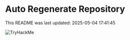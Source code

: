 # Auto Regenerate Repository

This README was last updated: 2025-05-04 17:41:45

 ![TryHackMe](https://tryhackme.com/badge/533634)